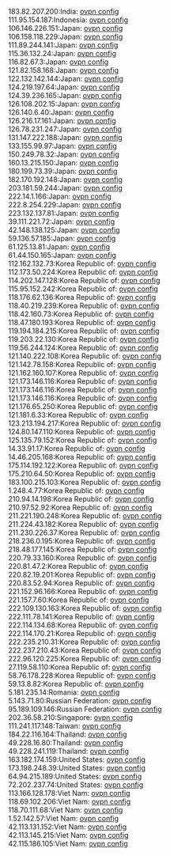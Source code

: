 183.82.207.200:India: [ovpn config](vpn/183_82_207_200.ovpn)  
111.95.154.187:Indonesia: [ovpn config](vpn/111_95_154_187.ovpn)  
106.146.226.151:Japan: [ovpn config](vpn/106_146_226_151.ovpn)  
106.158.118.229:Japan: [ovpn config](vpn/106_158_118_229.ovpn)  
111.89.244.141:Japan: [ovpn config](vpn/111_89_244_141.ovpn)  
115.36.132.24:Japan: [ovpn config](vpn/115_36_132_24.ovpn)  
116.82.67.3:Japan: [ovpn config](vpn/116_82_67_3.ovpn)  
121.82.158.168:Japan: [ovpn config](vpn/121_82_158_168.ovpn)  
122.132.142.144:Japan: [ovpn config](vpn/122_132_142_144.ovpn)  
124.219.197.64:Japan: [ovpn config](vpn/124_219_197_64.ovpn)  
124.39.236.165:Japan: [ovpn config](vpn/124_39_236_165.ovpn)  
126.108.202.15:Japan: [ovpn config](vpn/126_108_202_15.ovpn)  
126.140.6.40:Japan: [ovpn config](vpn/126_140_6_40.ovpn)  
126.216.17.161:Japan: [ovpn config](vpn/126_216_17_161.ovpn)  
126.78.231.247:Japan: [ovpn config](vpn/126_78_231_247.ovpn)  
131.147.222.188:Japan: [ovpn config](vpn/131_147_222_188.ovpn)  
133.155.99.97:Japan: [ovpn config](vpn/133_155_99_97.ovpn)  
150.249.78.32:Japan: [ovpn config](vpn/150_249_78_32.ovpn)  
160.13.215.150:Japan: [ovpn config](vpn/160_13_215_150.ovpn)  
180.199.73.39:Japan: [ovpn config](vpn/180_199_73_39.ovpn)  
182.170.192.148:Japan: [ovpn config](vpn/182_170_192_148.ovpn)  
203.181.59.244:Japan: [ovpn config](vpn/203_181_59_244.ovpn)  
222.14.1.166:Japan: [ovpn config](vpn/222_14_1_166.ovpn)  
222.8.254.229:Japan: [ovpn config](vpn/222_8_254_229.ovpn)  
223.132.137.81:Japan: [ovpn config](vpn/223_132_137_81.ovpn)  
39.111.221.72:Japan: [ovpn config](vpn/39_111_221_72.ovpn)  
42.148.138.125:Japan: [ovpn config](vpn/42_148_138_125.ovpn)  
59.136.57.185:Japan: [ovpn config](vpn/59_136_57_185.ovpn)  
61.125.13.81:Japan: [ovpn config](vpn/61_125_13_81.ovpn)  
61.44.150.165:Japan: [ovpn config](vpn/61_44_150_165.ovpn)  
112.162.132.73:Korea Republic of: [ovpn config](vpn/112_162_132_73.ovpn)  
112.173.50.224:Korea Republic of: [ovpn config](vpn/112_173_50_224.ovpn)  
114.202.147.128:Korea Republic of: [ovpn config](vpn/114_202_147_128.ovpn)  
115.95.152.242:Korea Republic of: [ovpn config](vpn/115_95_152_242.ovpn)  
118.176.62.136:Korea Republic of: [ovpn config](vpn/118_176_62_136.ovpn)  
118.40.219.239:Korea Republic of: [ovpn config](vpn/118_40_219_239.ovpn)  
118.42.160.73:Korea Republic of: [ovpn config](vpn/118_42_160_73.ovpn)  
118.47.180.193:Korea Republic of: [ovpn config](vpn/118_47_180_193.ovpn)  
119.194.184.215:Korea Republic of: [ovpn config](vpn/119_194_184_215.ovpn)  
119.203.22.130:Korea Republic of: [ovpn config](vpn/119_203_22_130.ovpn)  
119.56.244.124:Korea Republic of: [ovpn config](vpn/119_56_244_124.ovpn)  
121.140.222.108:Korea Republic of: [ovpn config](vpn/121_140_222_108.ovpn)  
121.142.78.158:Korea Republic of: [ovpn config](vpn/121_142_78_158.ovpn)  
121.162.160.107:Korea Republic of: [ovpn config](vpn/121_162_160_107.ovpn)  
121.173.146.116:Korea Republic of: [ovpn config](vpn/121_173_146_116.ovpn)  
121.173.146.116:Korea Republic of: [ovpn config](vpn/121_173_146_116.ovpn)  
121.173.146.116:Korea Republic of: [ovpn config](vpn/121_173_146_116.ovpn)  
121.176.65.250:Korea Republic of: [ovpn config](vpn/121_176_65_250.ovpn)  
121.181.6.33:Korea Republic of: [ovpn config](vpn/121_181_6_33.ovpn)  
123.213.194.217:Korea Republic of: [ovpn config](vpn/123_213_194_217.ovpn)  
124.80.147.110:Korea Republic of: [ovpn config](vpn/124_80_147_110.ovpn)  
125.135.79.152:Korea Republic of: [ovpn config](vpn/125_135_79_152.ovpn)  
14.33.91.17:Korea Republic of: [ovpn config](vpn/14_33_91_17.ovpn)  
14.46.205.168:Korea Republic of: [ovpn config](vpn/14_46_205_168.ovpn)  
175.114.192.122:Korea Republic of: [ovpn config](vpn/175_114_192_122.ovpn)  
175.210.64.50:Korea Republic of: [ovpn config](vpn/175_210_64_50.ovpn)  
183.100.215.103:Korea Republic of: [ovpn config](vpn/183_100_215_103.ovpn)  
1.248.4.77:Korea Republic of: [ovpn config](vpn/1_248_4_77.ovpn)  
210.94.14.198:Korea Republic of: [ovpn config](vpn/210_94_14_198.ovpn)  
210.97.52.92:Korea Republic of: [ovpn config](vpn/210_97_52_92.ovpn)  
211.221.190.248:Korea Republic of: [ovpn config](vpn/211_221_190_248.ovpn)  
211.224.43.182:Korea Republic of: [ovpn config](vpn/211_224_43_182.ovpn)  
211.230.226.37:Korea Republic of: [ovpn config](vpn/211_230_226_37.ovpn)  
218.236.0.195:Korea Republic of: [ovpn config](vpn/218_236_0_195.ovpn)  
218.48.177.145:Korea Republic of: [ovpn config](vpn/218_48_177_145.ovpn)  
220.79.33.160:Korea Republic of: [ovpn config](vpn/220_79_33_160.ovpn)  
220.81.47.2:Korea Republic of: [ovpn config](vpn/220_81_47_2.ovpn)  
220.82.19.201:Korea Republic of: [ovpn config](vpn/220_82_19_201.ovpn)  
220.83.52.94:Korea Republic of: [ovpn config](vpn/220_83_52_94.ovpn)  
221.152.96.166:Korea Republic of: [ovpn config](vpn/221_152_96_166.ovpn)  
221.157.7.60:Korea Republic of: [ovpn config](vpn/221_157_7_60.ovpn)  
222.109.130.163:Korea Republic of: [ovpn config](vpn/222_109_130_163.ovpn)  
222.111.78.141:Korea Republic of: [ovpn config](vpn/222_111_78_141.ovpn)  
222.114.134.68:Korea Republic of: [ovpn config](vpn/222_114_134_68.ovpn)  
222.114.170.21:Korea Republic of: [ovpn config](vpn/222_114_170_21.ovpn)  
222.235.210.31:Korea Republic of: [ovpn config](vpn/222_235_210_31.ovpn)  
222.237.210.43:Korea Republic of: [ovpn config](vpn/222_237_210_43.ovpn)  
222.96.120.225:Korea Republic of: [ovpn config](vpn/222_96_120_225.ovpn)  
27.119.58.110:Korea Republic of: [ovpn config](vpn/27_119_58_110.ovpn)  
58.76.178.228:Korea Republic of: [ovpn config](vpn/58_76_178_228.ovpn)  
59.13.8.82:Korea Republic of: [ovpn config](vpn/59_13_8_82.ovpn)  
5.181.235.14:Romania: [ovpn config](vpn/5_181_235_14.ovpn)  
5.143.71.80:Russian Federation: [ovpn config](vpn/5_143_71_80.ovpn)  
95.189.109.146:Russian Federation: [ovpn config](vpn/95_189_109_146.ovpn)  
202.36.58.210:Singapore: [ovpn config](vpn/202_36_58_210.ovpn)  
111.241.117.148:Taiwan: [ovpn config](vpn/111_241_117_148.ovpn)  
184.22.116.164:Thailand: [ovpn config](vpn/184_22_116_164.ovpn)  
49.228.16.80:Thailand: [ovpn config](vpn/49_228_16_80.ovpn)  
49.228.241.119:Thailand: [ovpn config](vpn/49_228_241_119.ovpn)  
163.182.174.159:United States: [ovpn config](vpn/163_182_174_159.ovpn)  
173.198.248.39:United States: [ovpn config](vpn/173_198_248_39.ovpn)  
64.94.215.189:United States: [ovpn config](vpn/64_94_215_189.ovpn)  
72.202.237.74:United States: [ovpn config](vpn/72_202_237_74.ovpn)  
113.166.128.178:Viet Nam: [ovpn config](vpn/113_166_128_178.ovpn)  
118.69.102.206:Viet Nam: [ovpn config](vpn/118_69_102_206.ovpn)  
118.70.111.68:Viet Nam: [ovpn config](vpn/118_70_111_68.ovpn)  
1.52.142.57:Viet Nam: [ovpn config](vpn/1_52_142_57.ovpn)  
42.113.131.152:Viet Nam: [ovpn config](vpn/42_113_131_152.ovpn)  
42.113.145.215:Viet Nam: [ovpn config](vpn/42_113_145_215.ovpn)  
42.115.186.105:Viet Nam: [ovpn config](vpn/42_115_186_105.ovpn)  
